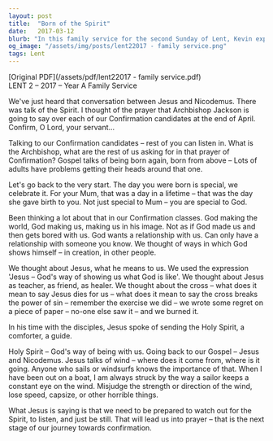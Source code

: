 ```yaml
---
layout: post
title:  "Born of the Spirit"
date:   2017-03-12
blurb: "In this family service for the second Sunday of Lent, Kevin explores the conversation between Jesus and Nicodemus, emphasizing the concept of being 'born again' and the significance of the Holy Spirit. He reflects on the importance of personal relationships with God, symbolized by the prayer of Confirmation. The sermon also touches on understanding Jesus as a teacher, friend, and healer, and the transformative power of the cross."
og_image: "/assets/img/posts/lent22017 - family service.png"
tags: Lent
---
```

[Original PDF](/assets/pdf/lent22017 - family service.pdf)    
LENT 2 – 2017 – Year A
Family Service

We've just heard that conversation between Jesus and Nicodemus. There was talk of the Spirit. I thought of the prayer that Archbishop Jackson is going to say over each of our Confirmation candidates at the end of April. Confirm, O Lord, your servant...

Talking to our Confirmation candidates – rest of you can listen in. What is the Archbishop, what are the rest of us asking for in that prayer of Confirmation? Gospel talks of being born again, born from above – Lots of adults have problems getting their heads around that one.

Let's go back to the very start. The day you were born is special, we celebrate it. For your Mum, that was a day in a lifetime – that was the day she gave birth to you. Not just special to Mum – you are special to God.

Been thinking a lot about that in our Confirmation classes. God making the world, God making us, making us in his image. Not as if God made us and then gets bored with us. God wants a relationship with us. Can only have a relationship with someone you know. We thought of ways in which God shows himself – in creation, in other people.

We thought about Jesus, what he means to us. We used the expression 'Jesus – God's way of showing us what God is like'. We thought about Jesus as teacher, as friend, as healer. We thought about the cross – what does it mean to say Jesus dies for us – what does it mean to say the cross breaks the power of sin – remember the exercise we did – we wrote some regret on a piece of paper – no-one else saw it – and we burned it.

In his time with the disciples, Jesus spoke of sending the Holy Spirit, a comforter, a guide.

Holy Spirit – God's way of being with us. Going back to our Gospel – Jesus and Nicodemus. Jesus talks of wind – where does it come from, where is it going. Anyone who sails or windsurfs knows the importance of that. When I have been out on a boat, I am always struck by the way a sailor keeps a constant eye on the wind. Misjudge the strength or direction of the wind, lose speed, capsize, or other horrible things.

What Jesus is saying is that we need to be prepared to watch out for the Spirit, to listen, and just be still. That will lead us into prayer – that is the next stage of our journey towards confirmation.
